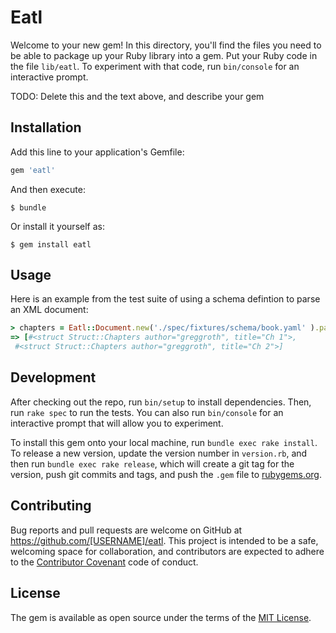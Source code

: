# Eatl

Welcome to your new gem! In this directory, you'll find the files you need to be able to package up your Ruby library into a gem. Put your Ruby code in the file `lib/eatl`. To experiment with that code, run `bin/console` for an interactive prompt.

TODO: Delete this and the text above, and describe your gem

## Installation

Add this line to your application's Gemfile:

```ruby
gem 'eatl'
```

And then execute:

    $ bundle

Or install it yourself as:

    $ gem install eatl

## Usage


Here is an example from the test suite of using a schema defintion to parse an XML document:

```ruby
> chapters = Eatl::Document.new('./spec/fixtures/schema/book.yaml' ).parse('./spec/fixtures/xml/book.xml' )
=> [#<struct Struct::Chapters author="greggroth", title="Ch 1">,
 #<struct Struct::Chapters author="greggroth", title="Ch 2">]
```

## Development

After checking out the repo, run `bin/setup` to install dependencies. Then, run `rake spec` to run the tests. You can also run `bin/console` for an interactive prompt that will allow you to experiment.

To install this gem onto your local machine, run `bundle exec rake install`. To release a new version, update the version number in `version.rb`, and then run `bundle exec rake release`, which will create a git tag for the version, push git commits and tags, and push the `.gem` file to [rubygems.org](https://rubygems.org).

## Contributing

Bug reports and pull requests are welcome on GitHub at https://github.com/[USERNAME]/eatl. This project is intended to be a safe, welcoming space for collaboration, and contributors are expected to adhere to the [Contributor Covenant](http://contributor-covenant.org) code of conduct.


## License

The gem is available as open source under the terms of the [MIT License](http://opensource.org/licenses/MIT).

